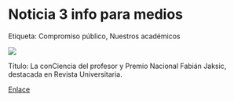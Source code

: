 # Noticia 3 info para medios

Etiqueta: Compromiso público, Nuestros académicos

![](../../../.gitbook/assets/fabian_jaksic_info_para_medios.JPG)

Título: La conCiencia del profesor y Premio Nacional Fabián Jaksic, destacada en Revista Universitaria.

[Enlace](https://issuu.com/visionuniversitaria/docs/ru152/20)

